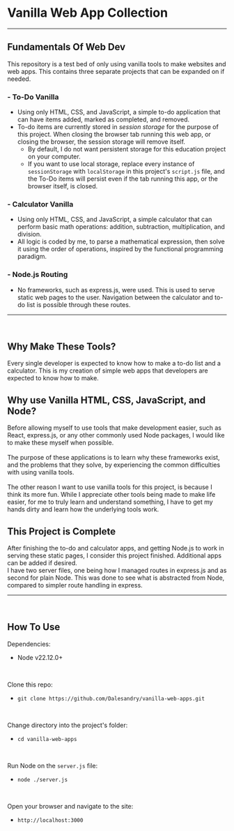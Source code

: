 # Vanilla Web App Collection
---

## Fundamentals Of Web Dev
This repository is a test bed of only using vanilla tools to make websites and web apps. This contains three separate projects that can be expanded on if needed.

### - To-Do Vanilla
- Using only HTML, CSS, and JavaScript, a simple to-do application that can have items added, marked as completed, and removed.
- To-do items are currently stored in *session storage* for the purpose of this project. When closing the browser tab running this web app, or closing the browser, the session storage will remove itself.
  - By default, I do not want persistent storage for this education project on your computer.
  - If you want to use local storage, replace every instance of `sessionStorage` with `localStorage` in this project's `script.js` file, and the To-Do items will persist even if the tab running this app, or the browser itself, is closed.

### - Calculator Vanilla
- Using only HTML, CSS, and JavaScript, a simple calculator that can perform basic math operations: addition, subtraction, multiplication, and division.
 - All logic is coded by me, to parse a mathematical expression, then solve it using the order of operations, inspired by the functional programming paradigm.

### - Node.js Routing
- No frameworks, such as express.js, were used. This is used to serve static web pages to the user. Navigation between the calculator and to-do list is possible through these routes.

---
<br />

## Why Make These Tools?
Every single developer is expected to know how to make a to-do list and a calculator. This is my creation of simple web apps that developers are expected to know how to make.

## Why use Vanilla HTML, CSS, JavaScript, and Node?
Before allowing myself to use tools that make development easier, such as React, express.js, or any other commonly used Node packages, I would like to make these myself when possible.<br /><br />
The purpose of these applications is to learn why these frameworks exist, and the problems that they solve, by experiencing the common difficulties with using vanilla tools.<br /><br />
The other reason I want to use vanilla tools for this project, is because I think its more fun. While I appreciate other tools being made to make life easier, for me to truly learn and understand something, I have to get my hands dirty and learn how the underlying tools work.

## This Project is Complete
After finishing the to-do and calculator apps, and getting Node.js to work in serving these static pages, I consider this project finished. Additional apps can be added if desired.<br />
I have two server files, one being how I managed routes in express.js and as second for plain Node. This was done to see what is abstracted from Node, compared to simpler route handling in express.


---
<br />

## How To Use

Dependencies:
- Node v22.12.0+
<br>

Clone this repo:
- `git clone https://github.com/Dalesandry/vanilla-web-apps.git`
<br>

Change directory into the project's folder:
- `cd vanilla-web-apps`
<br>

Run Node on the `server.js` file:
- `node ./server.js`
<br>

Open your browser and navigate to the site:
- `http://localhost:3000`
